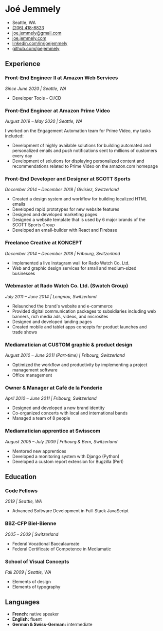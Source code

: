 # Joé Jemmely

- Seattle, WA
- [(206) 418-8823](tel:2064188823)
- [joe.jemmely@gmail.com](mailto:joe.jemmely@gmail.com)
- [joe.jemmely.com](https://joe.jemmely.com)
- [linkedin.com/in/joejemmely](https://www.linkedin.com/in/joejemmely)
- [github.com/joejemmely](https://github.com/joejemmely)

## Experience

### Front-End Engineer II at Amazon Web Services

_Since June 2020 | Seattle, WA_

- Developer Tools - CI/CD

### Front-End Engineer at Amazon Prime Video

_August 2019 – May 2020 | Seattle, WA_

I worked on the Engagement Automation team for Prime Video, my tasks included:
- Development of highly available solutions for building automated and personalized emails and push notifications sent to millions of customers every day
- Development of solutions for displaying personalized content and recommendations related to Prime Video on the amazon.com homepage
  
### Front-End Developer and Designer at SCOTT Sports

_December 2014 – December 2018 | Givisiez, Switzerland_

- Created a design system and workflow for building localized HTML emails
- Developed rapid prototypes for new website features
- Designed and developed marketing pages
- Designed a website template that is used by 6 major brands of the SCOTT Sports Group
- Developed an email-builder with React and Firebase

### Freelance Creative at KONCEPT

_December 2014 – December 2018 | Fribourg, Switzerland_

- Implemented a live Instagram wall for Rado Watch Co. Ltd.
- Web and graphic design services for small and medium-sized businesses

### Webmaster at Rado Watch Co. Ltd. (Swatch Group)

_July 2011 – June 2014 | Lengnau, Switzerland_

- Relaunched the brand's website and e-commerce
- Provided digital communication packages to subsidiaries including web banners, rich media ads, videos, and microsites
- Designed and developed landing pages
- Created mobile and tablet apps concepts for product launches and trade shows

### Mediamatician at CUSTOM graphic & product design

_August 2010 – June 2011 (Part-time) | Fribourg, Switzerland_

- Optimized the workflow and productivity by implementing a project management software
- Office management

### Owner & Manager at Café de la Fonderie

_April 2010 – June 2011 | Fribourg, Switzerland_

- Designed and developed a new brand identity
- Co-organized concerts with local and international bands
- Managed a team of 8 people

### Mediamatician apprentice at Swisscom

_August 2005 – July 2009 | Fribourg & Bern, Switzerland_

- Mentored new apprentices
- Developed a monitoring system with Django (Python)
- Developed a custom report extension for Bugzilla (Perl)

## Education

### Code Fellows

_2019 | Seattle, WA_

- Advanced Software Development in Full-Stack JavaScript

### BBZ-CFP Biel-Bienne

_2005 – 2009 | Switzerland_

- Federal Vocational Baccalaureate
- Federal Certificate of Competence in Mediamatic

### School of Visual Concepts

_Fall 2009 | Seattle, WA_

- Elements of design
- Elements of typography

## Languages

- **French:** native speaker
- **English:** fluent
- **German & Swiss-German:** intermediate

